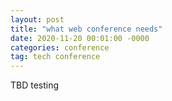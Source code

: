 ```yaml
---
layout: post
title: "what web conference needs"
date: 2020-11-20 00:01:00 -0000
categories: conference
tag: tech conference
---
```

TBD testing